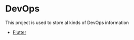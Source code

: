 # DevOps
This project is used to store al kinds of DevOps information

- [Flutter](./flutter/flutter.md)